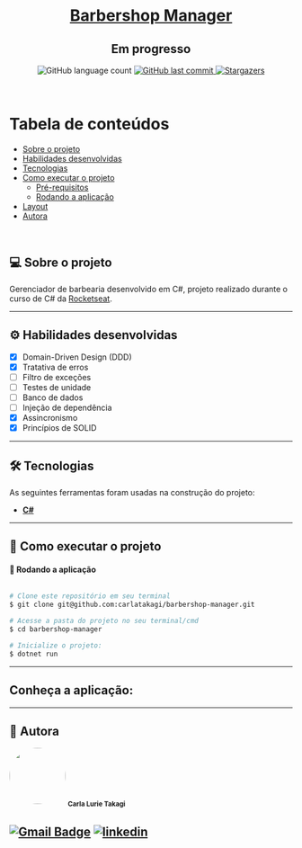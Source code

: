 <h1 align="center">
     <a href="#" alt="blog"> Barbershop Manager </a>
</h1>
<h2 align="center">
	Em progresso
</h2>

<p align="center">
  <img alt="GitHub language count" src="https://img.shields.io/github/languages/count/carlatakagi/barbershop-manager?color=%2304D361">
  
  <a href="https://github.com/carlatakagi/barbershop-manager/commits/main">
    <img alt="GitHub last commit" src="https://img.shields.io/github/last-commit/carlatakagi/barbershop-manager">
  </a>
    
  <a href="https://github.com/carlatakagi/barbershop-manager/stargazers">
    <img alt="Stargazers" src="https://img.shields.io/github/stars/carlatakagi/barbershop-manager?style=social">

  </a>
 
</p>

<br>

Tabela de conteúdos
=================
<!--ts-->
   * [Sobre o projeto](#-sobre-o-projeto)
   * [Habilidades desenvolvidas](#-habilidades)
   * [Tecnologias](#-tecnologias)
   * [Como executar o projeto](#-como-executar-o-projeto)
     * [Pré-requisitos](#pré-requisitos)
     * [Rodando a aplicação](#user-content--rodando-a-aplicação)
   * [Layout](#-layout)
   * [Autora](#-autora)
<!--te-->

<br>

## 💻 Sobre o projeto

   Gerenciador de barbearia desenvolvido em C#, projeto realizado durante o curso de C# da [Rocketseat](https://app.rocketseat.com.br/).

---

## ⚙️ Habilidades desenvolvidas

- [x] Domain-Driven Design (DDD)
- [x] Tratativa de erros
- [ ] Filtro de exceções
- [ ] Testes de unidade
- [ ] Banco de dados
- [ ] Injeção de dependência
- [x] Assincronismo
- [x] Princípios de SOLID

---

## 🛠 Tecnologias

As seguintes ferramentas foram usadas na construção do projeto:

-   **[C#](https://dotnet.microsoft.com/pt-br/languages/csharp)**

---
## 🚀 Como executar o projeto
#### 🧭 Rodando a aplicação

```bash

# Clone este repositório em seu terminal
$ git clone git@github.com:carlatakagi/barbershop-manager.git

# Acesse a pasta do projeto no seu terminal/cmd
$ cd barbershop-manager

# Inicialize o projeto:
$ dotnet run

```
---

## Conheça a aplicação:


---

## 🦸 Autora

 <img style="border-radius: 50%;" src="https://avatars.githubusercontent.com/u/70762111?v=4" width="100px;" alt=""/>
 <sub><b>Carla Lurie Takagi</b></sub>
 <br />


[![Gmail Badge](https://img.shields.io/badge/-carlatakagi@gmail.com-c14438?style=flat-square&logo=Gmail&logoColor=white&link=mailto:carlatakagi@gmail.com)](mailto:carlatakagi@gmail.com)
[![linkedin](https://img.shields.io/badge/linkedin-0A66C2?style=for-the-badge&logo=linkedin&logoColor=white)](https://www.linkedin.com/in/carla-takagi/)
---
